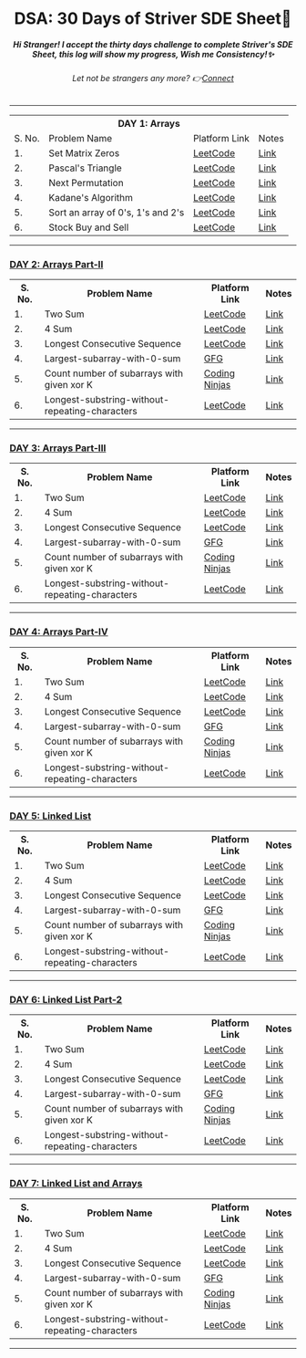 <h1 align="center">DSA: 30 Days of Striver SDE Sheet🎯</h1>

<h5 align="center"><i> Hi Stranger! I accept the thirty days challenge to complete Striver's SDE Sheet, this log will show my progress, Wish me Consistency!✨</i></h5>
<h6 align="center"><i>Let not be strangers any more? 👉<a href= "https://www.linkedin.com/in/sugam-goel-india/">Connect</a></i></h6> 
<hr>

<!--Day1-->
<table align="center">
  <th colspan = "4">DAY 1: Arrays</th>
  <tr>
    <td>S. No.</td>
  <td>Problem Name</td>
  <td>Platform Link</td>
  <td>Notes</td>
  </tr>
  <tr>
    <td>1.</td>
    <td>Set Matrix Zeros</td>
    <td><a href="https://leetcode.com/problems/set-matrix-zeroes/">LeetCode</a></td>
    <td><a href="https://leetcode.com/problems/two-sum/">Link</a></td>
  </tr>
    <tr>
    <td>2.</td>
    <td>Pascal's Triangle</td>
    <td><a href="https://leetcode.com/problems/pascals-triangle/">LeetCode</a></td>
    <td><a href="https://leetcode.com/problems/two-sum/">Link</a></td>  
  </tr>
  <tr>
    <td>3.</td>
    <td>Next Permutation</td>
    <td><a href="https://leetcode.com/problems/next-permutation/">LeetCode</a></td>
    <td><a href="https://leetcode.com/problems/two-sum/">Link</a></td>
  </tr>  
  <tr>
    <td>4.</td>
    <td>Kadane's Algorithm</td>
    <td><a href="https://leetcode.com/problems/maximum-subarray/">LeetCode</a></td>
    <td><a href="https://leetcode.com/problems/two-sum/">Link</a></td>
  </tr>  
  <tr>
    <td>5.</td>
    <td>Sort an array of 0's, 1's and 2's</td>
    <td><a href="https://leetcode.com/problems/sort-colors/">LeetCode</a></td>
    <td><a href="https://leetcode.com/problems/two-sum/">Link</a></td>
  </tr>  
  <tr>
    <td>6.</td>
    <td>Stock Buy and Sell</td>
    <td><a href="https://leetcode.com/problems/best-time-to-buy-and-sell-stock/">LeetCode</a></td>
    <td><a href="https://leetcode.com/problems/two-sum/">Link</a></td>
  </tr>
</table>
<hr>
<!--DAY-2-->

<h3> <u>DAY 2: Arrays Part-II</u></h3>

<table align="center">
  <th>S. No.</th>
  <th>Problem Name</th>
  <th>Platform Link</th>
  <th>Notes</th>
  <tr>
    <td>1.</td>
    <td>Two Sum</td>
    <td><a href="https://leetcode.com/problems/two-sum/">LeetCode</a></td>
    <td><a href="https://leetcode.com/problems/two-sum/">Link</a></td>
  </tr>
    <tr>
    <td>2.</td>
    <td>4 Sum</td>
    <td><a href="https://leetcode.com/problems/4sum/">LeetCode</a></td>
    <td><a href="https://leetcode.com/problems/two-sum/">Link</a></td>
  </tr>
  <tr>
    <td>3.</td>
    <td>Longest Consecutive Sequence</td>
    <td><a href="https://leetcode.com/problems/longest-consecutive-sequence/">LeetCode</a></td>
    <td><a href="https://leetcode.com/problems/two-sum/">Link</a></td>
  </tr>  
  <tr>
    <td>4.</td>
    <td>Largest-subarray-with-0-sum</td>
    <td><a href="https://practice.geeksforgeeks.org/problems/largest-subarray-with-0-sum/1">GFG</a></td>
    <td><a href="https://leetcode.com/problems/two-sum/">Link</a></td>
  </tr>  
  <tr>
    <td>5.</td>
    <td>Count number of subarrays with given xor K</td>
    <td><a href="https://www.codingninjas.com/codestudio/problems/1115652?topList=striver-sde-sheet-problems&utm_source=striver&utm_medium=website">Coding Ninjas</a></td>
    <td><a href="https://leetcode.com/problems/two-sum/">Link</a></td>
  </tr>  
  <tr>
    <td>6.</td>
    <td>Longest-substring-without-repeating-characters</td>
    <td><a href="https://leetcode.com/problems/longest-substring-without-repeating-characters/">LeetCode</a></td>
    <td><a href="https://leetcode.com/problems/two-sum/">Link</a></td>
  </tr>
</table>
<hr>

<!--DAY-3-->
<h3> <u>DAY 3: Arrays Part-III</u></h3>

<table align="center">
  <th>S. No.</th>
  <th>Problem Name</th>
  <th>Platform Link</th>
  <th>Notes</th>
  <tr>
    <td>1.</td>
    <td>Two Sum</td>
    <td><a href="https://leetcode.com/problems/two-sum/">LeetCode</a></td>
    <td><a href="https://leetcode.com/problems/two-sum/">Link</a></td>
  </tr>
    <tr>
    <td>2.</td>
    <td>4 Sum</td>
    <td><a href="https://leetcode.com/problems/4sum/">LeetCode</a></td>
    <td><a href="https://leetcode.com/problems/two-sum/">Link</a></td>
  </tr>
  <tr>
    <td>3.</td>
    <td>Longest Consecutive Sequence</td>
    <td><a href="https://leetcode.com/problems/longest-consecutive-sequence/">LeetCode</a></td>
    <td><a href="https://leetcode.com/problems/two-sum/">Link</a></td>
  </tr>  
  <tr>
    <td>4.</td>
    <td>Largest-subarray-with-0-sum</td>
    <td><a href="https://practice.geeksforgeeks.org/problems/largest-subarray-with-0-sum/1">GFG</a></td>
    <td><a href="https://leetcode.com/problems/two-sum/">Link</a></td>
  </tr>  
  <tr>
    <td>5.</td>
    <td>Count number of subarrays with given xor K</td>
    <td><a href="https://www.codingninjas.com/codestudio/problems/1115652?topList=striver-sde-sheet-problems&utm_source=striver&utm_medium=website">Coding Ninjas</a></td>
    <td><a href="https://leetcode.com/problems/two-sum/">Link</a></td>
  </tr>  
  <tr>
    <td>6.</td>
    <td>Longest-substring-without-repeating-characters</td>
    <td><a href="https://leetcode.com/problems/longest-substring-without-repeating-characters/">LeetCode</a></td>
    <td><a href="https://leetcode.com/problems/two-sum/">Link</a></td>
  </tr>
</table>
<hr>

<!--Day-4-->
<h3> <u>DAY 4: Arrays Part-IV</u></h3>

<table align="center">
  <th>S. No.</th>
  <th>Problem Name</th>
  <th>Platform Link</th>
  <th>Notes</th>
  <tr>
    <td>1.</td>
    <td>Two Sum</td>
    <td><a href="https://leetcode.com/problems/two-sum/">LeetCode</a></td>
    <td><a href="https://leetcode.com/problems/two-sum/">Link</a></td>
  </tr>
    <tr>
    <td>2.</td>
    <td>4 Sum</td>
    <td><a href="https://leetcode.com/problems/4sum/">LeetCode</a></td>
      <td><a href="https://leetcode.com/problems/two-sum/">Link</a></td>
  </tr>
  <tr>
    <td>3.</td>
    <td>Longest Consecutive Sequence</td>
    <td><a href="https://leetcode.com/problems/longest-consecutive-sequence/">LeetCode</a></td>
    <td><a href="https://leetcode.com/problems/two-sum/">Link</a></td>
  </tr>  
  <tr>
    <td>4.</td>
    <td>Largest-subarray-with-0-sum</td>
    <td><a href="https://practice.geeksforgeeks.org/problems/largest-subarray-with-0-sum/1">GFG</a></td>
    <td><a href="https://leetcode.com/problems/two-sum/">Link</a></td>
  </tr>  
  <tr>
    <td>5.</td>
    <td>Count number of subarrays with given xor K</td>
    <td><a href="https://www.codingninjas.com/codestudio/problems/1115652?topList=striver-sde-sheet-problems&utm_source=striver&utm_medium=website">Coding Ninjas</a></td>
    <td><a href="https://leetcode.com/problems/two-sum/">Link</a></td>
  </tr>  
  <tr>
    <td>6.</td>
    <td>Longest-substring-without-repeating-characters</td>
    <td><a href="https://leetcode.com/problems/longest-substring-without-repeating-characters/">LeetCode</a></td>
    <td><a href="https://leetcode.com/problems/two-sum/">Link</a></td>
  </tr>
</table>
<hr>

<!--Day-5-->
<h3> <u>DAY 5: Linked List</u></h3>


<table align="center">
  <th>S. No.</th>
  <th>Problem Name</th>
  <th>Platform Link</th>
  <th>Notes</th>
  <tr>
    <td>1.</td>
    <td>Two Sum</td>
    <td><a href="https://leetcode.com/problems/two-sum/">LeetCode</a></td>
    <td><a href="https://leetcode.com/problems/two-sum/">Link</a></td>
  </tr>
    <tr>
    <td>2.</td>
    <td>4 Sum</td>
    <td><a href="https://leetcode.com/problems/4sum/">LeetCode</a></td>
      <td><a href="https://leetcode.com/problems/two-sum/">Link</a></td>
  </tr>
  <tr>
    <td>3.</td>
    <td>Longest Consecutive Sequence</td>
    <td><a href="https://leetcode.com/problems/longest-consecutive-sequence/">LeetCode</a></td>
    <td><a href="https://leetcode.com/problems/two-sum/">Link</a></td>
  </tr>  
  <tr>
    <td>4.</td>
    <td>Largest-subarray-with-0-sum</td>
    <td><a href="https://practice.geeksforgeeks.org/problems/largest-subarray-with-0-sum/1">GFG</a></td>
    <td><a href="https://leetcode.com/problems/two-sum/">Link</a></td>
  </tr>  
  <tr>
    <td>5.</td>
    <td>Count number of subarrays with given xor K</td>
    <td><a href="https://www.codingninjas.com/codestudio/problems/1115652?topList=striver-sde-sheet-problems&utm_source=striver&utm_medium=website">Coding Ninjas</a></td>
    <td><a href="https://leetcode.com/problems/two-sum/">Link</a></td>
  </tr>  
  <tr>
    <td>6.</td>
    <td>Longest-substring-without-repeating-characters</td>
    <td><a href="https://leetcode.com/problems/longest-substring-without-repeating-characters/">LeetCode</a></td>
    <td><a href="https://leetcode.com/problems/two-sum/">Link</a></td>
  </tr>
</table>
<hr>

<!--DAY-6-->
<h3> <u>DAY 6: Linked List Part-2</u></h3>

<table align="center">
  <th>S. No.</th>
  <th>Problem Name</th>
  <th>Platform Link</th>
  <th>Notes</th>
  <tr>
    <td>1.</td>
    <td>Two Sum</td>
    <td><a href="https://leetcode.com/problems/two-sum/">LeetCode</a></td>
    <td><a href="https://leetcode.com/problems/two-sum/">Link</a></td>
  </tr>
    <tr>
    <td>2.</td>
    <td>4 Sum</td>
    <td><a href="https://leetcode.com/problems/4sum/">LeetCode</a></td>
      <td><a href="https://leetcode.com/problems/two-sum/">Link</a></td>
  </tr>
  <tr>
    <td>3.</td>
    <td>Longest Consecutive Sequence</td>
    <td><a href="https://leetcode.com/problems/longest-consecutive-sequence/">LeetCode</a></td>
    <td><a href="https://leetcode.com/problems/two-sum/">Link</a></td>
  </tr>  
  <tr>
    <td>4.</td>
    <td>Largest-subarray-with-0-sum</td>
    <td><a href="https://practice.geeksforgeeks.org/problems/largest-subarray-with-0-sum/1">GFG</a></td>
    <td><a href="https://leetcode.com/problems/two-sum/">Link</a></td>
  </tr>  
  <tr>
    <td>5.</td>
    <td>Count number of subarrays with given xor K</td>
    <td><a href="https://www.codingninjas.com/codestudio/problems/1115652?topList=striver-sde-sheet-problems&utm_source=striver&utm_medium=website">Coding Ninjas</a></td>
    <td><a href="https://leetcode.com/problems/two-sum/">Link</a></td>
  </tr>  
  <tr>
    <td>6.</td>
    <td>Longest-substring-without-repeating-characters</td>
    <td><a href="https://leetcode.com/problems/longest-substring-without-repeating-characters/">LeetCode</a></td>
    <td><a href="https://leetcode.com/problems/two-sum/">Link</a></td>
  </tr>
</table>
<hr>

<!--DAY-7-->
<h3> <u>DAY 7: Linked List and Arrays</u></h3>

<table align="center">
  <th>S. No.</th>
  <th>Problem Name</th>
  <th>Platform Link</th>
  <th>Notes</th>
  <tr>
    <td>1.</td>
    <td>Two Sum</td>
    <td><a href="https://leetcode.com/problems/two-sum/">LeetCode</a></td>
    <td><a href="https://leetcode.com/problems/two-sum/">Link</a></td>
  </tr>
    <tr>
    <td>2.</td>
    <td>4 Sum</td>
    <td><a href="https://leetcode.com/problems/4sum/">LeetCode</a></td>
      <td><a href="https://leetcode.com/problems/two-sum/">Link</a></td>
  </tr>
  <tr>
    <td>3.</td>
    <td>Longest Consecutive Sequence</td>
    <td><a href="https://leetcode.com/problems/longest-consecutive-sequence/">LeetCode</a></td>
    <td><a href="https://leetcode.com/problems/two-sum/">Link</a></td>
  </tr>  
  <tr>
    <td>4.</td>
    <td>Largest-subarray-with-0-sum</td>
    <td><a href="https://practice.geeksforgeeks.org/problems/largest-subarray-with-0-sum/1">GFG</a></td>
    <td><a href="https://leetcode.com/problems/two-sum/">Link</a></td>
  </tr>  
  <tr>
    <td>5.</td>
    <td>Count number of subarrays with given xor K</td>
    <td><a href="https://www.codingninjas.com/codestudio/problems/1115652?topList=striver-sde-sheet-problems&utm_source=striver&utm_medium=website">Coding Ninjas</a></td>
    <td><a href="https://leetcode.com/problems/two-sum/">Link</a></td>
  </tr>  
  <tr>
    <td>6.</td>
    <td>Longest-substring-without-repeating-characters</td>
    <td><a href="https://leetcode.com/problems/longest-substring-without-repeating-characters/">LeetCode</a></td>
    <td><a href="https://leetcode.com/problems/two-sum/">Link</a></td>
  </tr>
</table>
<hr>


